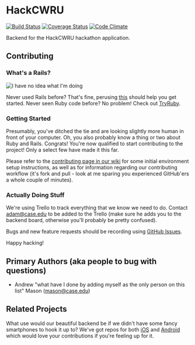 # HackCWRU

[![Build Status](https://travis-ci.org/hacsoc/hack_cwru.svg?branch=master)](https://travis-ci.org/hacsoc/hack_cwru)
[![Coverage Status](https://coveralls.io/repos/hacsoc/hack_cwru/badge.svg)](https://coveralls.io/r/hacsoc/hack_cwru)
[![Code Climate](https://codeclimate.com/github/hacsoc/hack_cwru/badges/gpa.svg)](https://codeclimate.com/github/hacsoc/hack_cwru)

Backend for the HackCWRU hackathon application.

## Contributing

### What's a Rails?

![I have no idea what I'm doing](https://cloud.githubusercontent.com/assets/4276638/7900410/b84a690a-070a-11e5-8f18-a97e1f04ee9d.jpg)

Never used Rails before? That's fine, perusing [this](http://guides.rubyonrails.org/getting_started.html)
should help you get started. Never seen Ruby code before? No problem! Check out [TryRuby](http://tryruby.org/).

### Getting Started

Presumably, you've ditched the tie and are looking slightly more human in front
of your computer. Oh, you also probably know a thing or two about Ruby and
Rails. Congrats! You're now qualified to start contributing to the project!
Only a select few have made it this far.

Please refer to the
[contributing page in our wiki](https://github.com/hacsoc/hack_cwru/wiki/Contributing)
for some initial environment setup instructions, as well as for information
regarding our contributing workflow (it's fork and pull - look at me sparing
you experienced GitHub'ers a whole couple of minutes).

### Actually Doing Stuff

We're using Trello to track everything that we know we need to do. Contact
[adam@case.edu](mailto:adam@case.edu) to be added to the Trello (make sure
he adds you to the backend board, otherwise you'll probably be pretty
confused).

Bugs and new feature requests should be recording using
[GitHub Issues](https://github.com/hacsoc/hack_cwru/issues/new).

Happy hacking!

## Primary Authors (aka people to bug with questions)

* Andrew "what have I done by adding myself as the only person on this list" Mason ([mason@case.edu](mailto:mason@case.edu))

## Related Projects

What use would our beautiful backend be if we didn't have some fancy
smartphones to hook it up to? We've got repos for both
[iOS](https://github.com/hacsoc/hack_cwru-ios) and
[Android](https://github.com/hascosc/hack_cwru-android) which would love
your contributions if you're feeling up for it.
